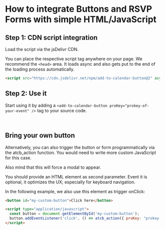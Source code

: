 
# How to integrate Buttons and RSVP Forms with simple HTML/JavaScript

## Step 1: CDN script integration

Load the script via the jsDelivr CDN.

You can place the respective script tag anywhere on your page. We recommend the `<head>` area. It loads async and also gets put to the end of the loading process automatically.

```html
<script src="https://cdn.jsdelivr.net/npm/add-to-calendar-button@2" async defer></script>
```

## Step 2: Use it

Start using it by adding a `<add-to-calendar-button proKey="prokey-of-your-event" />` tag to your source code.

<br />

## Bring your own button

Alternatively, you can also trigger the button or form programmatically via the atcb_action function. You would need to write more custom JavaScript for this case.

Also mind that this will force a modal to appear.

You should provide an HTML element as second parameter. Event it is optional, it optimizes the UX; especially for keyboard navigation.

In the following example, we also use this element as trigger onClick:

```html
<button id="my-custom-button">Click here</button>

<script type="application/javascript">
  const button = document.getElementById('my-custom-button');
  button.addEventListener('click', () => atcb_action({ proKey: "prokey-of-your-event"}, button));
</script>
```
